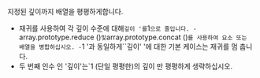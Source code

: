 지정된 깊이까지 배열을 평평하게합니다.

- 재귀를 사용하여 각 깊이 수준에 대해`깊이 '를`1`으로 줄입니다.
-`array.prototype.reduce ()`및`array.prototype.concat ()`를 사용하여 요소 또는 배열을 병합하십시오.
-`1 '과 동일하게``깊이' '에 대한 기본 케이스는 재귀를 멈 춥니 다.
- 두 번째 인수 인 '깊이'는`1 (단일 평평한)의 깊이 만 평평하게 생략하십시오.